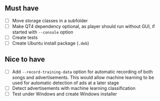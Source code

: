 ## Must have
* [ ] Move storage classes in a subfolder
* [ ] Make QT4 dependency optional, as player should run without GUI, if started with `--console` option
* [ ] Create tests
* [ ] Create Ubuntu install package (`.deb`)

## Nice to have
* [ ] Add `--record-training-data` option for automatic recording of both songs and advertisements. This would allow machine learning to be used for automatic detection of ads at a later stage
* [ ] Detect advertisements with machine learning classification
* [ ] Test under Windows and create Windows installer